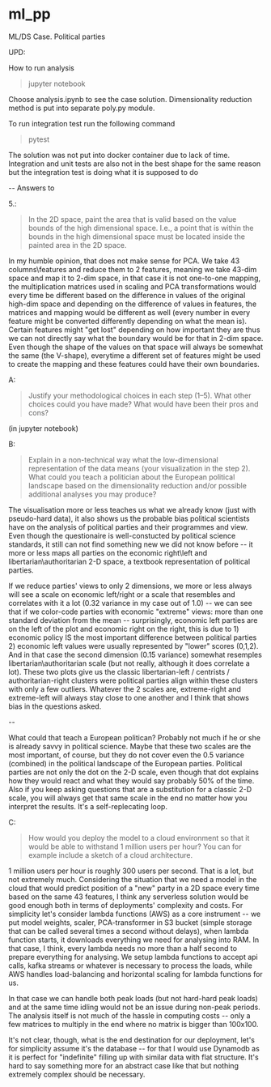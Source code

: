 # ml_pp
ML/DS Case. Political parties

UPD:

How to run analysis

> jupyter notebook

Choose analysis.ipynb to see the case solution. Dimensionality reduction method is put into separate poly.py module.

To run integration test run the following command

> pytest

The solution was not put into docker container due to lack of time. Integration and unit tests are also not in the best shape for the same reason but the integration test is doing what it is supposed to do


--
Answers to 

5.:

> In the 2D space, paint the area that is valid based on the value bounds of the high dimensional space. I.e., a point that is within the bounds in the high dimensional space must be located inside the painted area in the 2D space.

In my humble opinion, that does not make sense for PCA. We take 43 columns\features and reduce them to 2 features, meaning we take 43-dim space and map it to 2-dim space, in that case it is not one-to-one mapping, the multiplication matrices used in scaling and PCA transformations would every time be different based on the difference in values of the original high-dim space and depending on the difference of values in features, the matrices and mapping would be different as well (every number in every feature might be converted differently depending on what the mean is). Certain features might "get lost" depending on how important they are thus we can not directly say what the boundary would be for that in 2-dim space. Even though the shape of the values on that space will always be somewhat the same (the V-shape), everytime a different set of features might be used to create the mapping and these features could have their own boundaries.

A: 
> Justify your methodological choices in each step (1–5). What other choices could you have made? What would have been their pros and cons?

(in jupyter notebook)

B: 
> Explain in a non-technical way what the low-dimensional representation of the data means (your visualization in the step 2). What could you teach a politician about the European political landscape based on the dimensionality reduction and/or possible additional analyses you may produce?

The visualisation more or less teaches us what we already know (just with pseudo-hard data), it also shows us the probable bias political scientists have on the analysis of political parties and their programmes and view. Even though the questionaire is well-constucted by political science standards, it still can not find something new we did not know before -- it more or less maps all parties on the economic right\left and libertarian\authoritarian 2-D space, a textbook representation of political parties. 

If we reduce parties' views to only 2 dimensions, we more or less always will see a scale on economic left/right or a scale that resembles and correlates with it a lot (0.32 variance in my case out of 1.0) -- we can see that if we color-code parties with economic "extreme" views: more than one standard deviation from the mean -- surprisingly, economic left parties are on the left of the plot and economic right on the right, this is due to 1) economic policy IS the most important difference between political parties 2) economic left values were usually represented by "lower" scores (0,1,2). And in that case the second dimension (0.15 variance) somewhat resemples libertarian\authoritarian scale (but not really, although it does correlate a lot). These two plots give us the classic libertarian-left / centrists / authoritarian-right clusters were political parties align within these clusters with only a few outliers. Whatever the 2 scales are, extreme-right and extreme-left will always stay close to one another and I think that shows bias in the questions asked.

--

What could that teach a European politican? Probably not much if he or she is already savvy in political science. Maybe that these two scales are the most important, of course, but they do not cover even the 0.5 variance (combined) in the political landscape of the European parties. Political parties are not only the dot on the 2-D scale, even though that dot explains how they would react and what they would say probably 50% of the time. Also if you keep asking questions that are a substitution for a classic 2-D scale, you will always get that same scale in the end no matter how you interpret the results. It's a self-replecating loop.

C:
> How would you deploy the model to a cloud environment so that it would be able to withstand 1 million users per hour? You can for example include a sketch of a cloud architecture.

1 million users per hour is roughly 300 users per second. That is a lot, but not extremely much. Considering the situation that we need a model in the cloud that would predict position of a "new" party in a 2D space every time based on the same 43 features, I think any serverless solution would be good enough both in terms of deployments' complexity and costs. For simplicity let's consider lambda functions (AWS) as a core instrument -- we put model weights, scaler, PCA-transformer in S3 bucket (simple storage that can be called several times a second without delays), when lambda function starts, it downloads everything we need for analysing into RAM. In that case, I think, every lambda needs no more than a half second to prepare everything for analysing. We setup lambda functions to accept api calls, kafka streams or whatever is necessary to process the loads, while AWS handles load-balancing and horizontal scaling for lambda functions for us. 

In that case we can handle both peak loads (but not hard-hard peak loads) and at the same time idling would not be an issue during non-peak periods. The analysis itself is not much of the hassle in computing costs -- only a few matrices to multiply in the end where no matrix is bigger than 100x100. 

It's not clear, though, what is the end destination for our deployment, let's for simplicity assume it's the database -- for that I would use Dynamodb as it is perfect for "indefinite" filling up with similar data with flat structure. It's hard to say something more for an abstract case like that but nothing extremely complex should be necessary.

